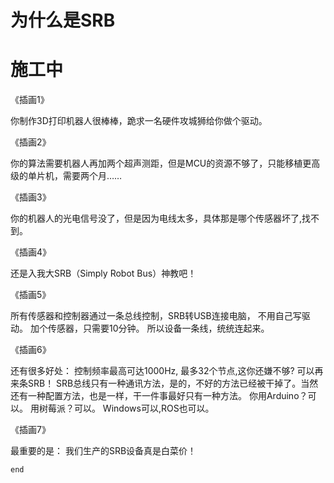 # 为什么是SRB

# **施工中**


《插画1》

你制作3D打印机器人很棒棒，跪求一名硬件攻城狮给你做个驱动。


《插画2》

你的算法需要机器人再加两个超声测距，但是MCU的资源不够了，只能移植更高级的单片机，需要两个月……

《插画3》

你的机器人的光电信号没了，但是因为电线太多，具体那是哪个传感器坏了,找不到。

《插画4》

还是入我大SRB（Simply Robot Bus）神教吧！

《插画5》

所有传感器和控制器通过一条总线控制，SRB转USB连接电脑，
不用自己写驱动。
加个传感器，只需要10分钟。
所以设备一条线，统统连起来。

《插画6》

还有很多好处：
控制频率最高可达1000Hz, 最多32个节点,这你还嫌不够? 可以再来条SRB！
SRB总线只有一种通讯方法，是的，不好的方法已经被干掉了。当然还有一种配置方法，也是一样，干一件事最好只有一种方法。
你用Arduino？可以。    用树莓派？可以。     Windows可以,ROS也可以。

《插画7》

最重要的是：
我们生产的SRB设备真是白菜价！















```end```
